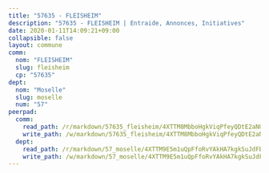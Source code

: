 ```yaml
---
title: "57635 - FLEISHEIM"
description: "57635 - FLEISHEIM | Entraide, Annonces, Initiatives"
date: 2020-01-11T14:09:21+09:00
collapsible: false
layout: commune
comm:
  nom: "FLEISHEIM"
  slug: fleisheim
  cp: "57635"
dept:
  nom: "Moselle"
  slug: moselle
  num: "57"
peerpad:
  comm:
    read_path: /r/markdown/57635_fleisheim/4XTTM8MbboHgkViqPfeyQDtE2aNUAU7FgYSxVzRVpnbafW3AQ
    write_path: /w/markdown/57635_fleisheim/4XTTM8MbboHgkViqPfeyQDtE2aNUAU7FgYSxVzRVpnbafW3AQ-K3TgUThReCVPRw4YgMUEa2fFQHZCLMxtbh1wyiwNTpTKwrUzA8vbYoboKMvEK6EMbRxSecrWsPYaj2TbC7qLCoGUkqL8sYjTFboPChhx8Vq1V4Ce9hwpfaVKmHRJzoC6x32dZCVn
  dept:
    read_path: /r/markdown/57_moselle/4XTTM9E5m1uQpFfoRvYAkHA7kgkSuJdFBSCmoLnZ6YvxmqAKj
    write_path: /w/markdown/57_moselle/4XTTM9E5m1uQpFfoRvYAkHA7kgkSuJdFBSCmoLnZ6YvxmqAKj-K3TgTxpsRhjGfb3pJqDaX4rYTLkyLoK3BLA4awBfhTSCoyNhResrhhmfsEF8aKnccedt5XoBzWeRYfKxQxNKv71ETcpGharLRE7rdgTKY3uSaW3Du2dz8v23YEY268mfYmweTFnR
---
```


